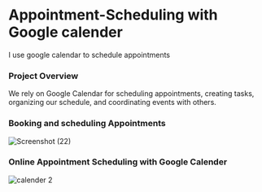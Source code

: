 # Appointment-Scheduling with Google calender

I use google calendar to schedule appointments

### Project Overview
We rely on Google Calendar for scheduling appointments, creating tasks, organizing our schedule, and coordinating events with others.

### Booking and scheduling Appointments

![Screenshot (22)](https://github.com/lacreameo83/Appointment-Scheduling/assets/142677806/61ea2123-d8b0-4811-b010-44a7fcfb8205)

### Online Appointment Scheduling with Google Calender

![calender 2](https://github.com/lacreameo83/Appointment-Scheduling/assets/142677806/105070eb-2b22-4fe4-b149-5431c9658820)
